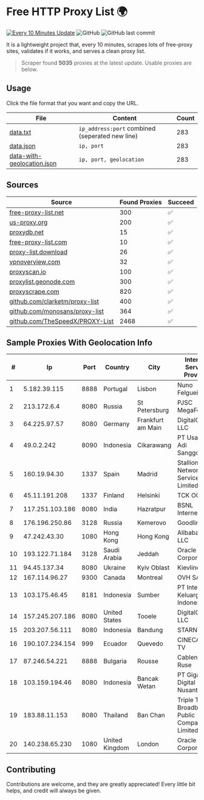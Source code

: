 
# Free HTTP Proxy List 🌍

[![Every 10 Minutes Update](https://github.com/mertguvencli/http-proxy-list/actions/workflows/main.yml/badge.svg?branch=main)](https://github.com/mertguvencli/http-proxy-list/actions/workflows/main.yml)
![GitHub](https://img.shields.io/github/license/mertguvencli/http-proxy-list)
![GitHub last commit](https://img.shields.io/github/last-commit/mertguvencli/http-proxy-list)

It is a lightweight project that, every 10 minutes, scrapes lots of free-proxy sites, validates if it works, and serves a clean proxy list.


> Scraper found **5035** proxies at the latest update. Usable proxies are below.

## Usage

Click the file format that you want and copy the URL.


|File|Content|Count|
|----|-------|-----|
|[data.txt](https://raw.githubusercontent.com/mertguvencli/http-proxy-list/main/proxy-list/data.txt)|`ip_address:port` combined (seperated new line)|283|
|[data.json](https://raw.githubusercontent.com/mertguvencli/http-proxy-list/main/proxy-list/data.json)|`ip, port`|283|
|[data-with-geolocation.json](https://raw.githubusercontent.com/mertguvencli/http-proxy-list/main/proxy-list/data-with-geolocation.json)|`ip, port, geolocation`|283|

## Sources

|Source|Found Proxies|Succeed|
|------|-------------|-------|
|[free-proxy-list.net](https://free-proxy-list.net)|300|✅|
|[us-proxy.org](https://www.us-proxy.org)|200|✅|
|[proxydb.net](http://proxydb.net)|15|✅|
|[free-proxy-list.com](https://free-proxy-list.com/?page=&port=&type%5B%5D=http&type%5B%5D=https&up_time=0&search=Search)|10|✅|
|[proxy-list.download](https://www.proxy-list.download/HTTP)|26|✅|
|[vpnoverview.com](https://vpnoverview.com/privacy/anonymous-browsing/free-proxy-servers)|32|✅|
|[proxyscan.io](https://www.proxyscan.io)|100|✅|
|[proxylist.geonode.com](https://proxylist.geonode.com/api/proxy-list?limit=300&page=1&sort_by=lastChecked&sort_type=desc&protocols=http,https)|300|✅|
|[proxyscrape.com](https://api.proxyscrape.com/v2/?request=displayproxies&protocol=http&timeout=10000&country=all&ssl=all&anonymity=all)|820|✅|
|[github.com/clarketm/proxy-list](https://raw.githubusercontent.com/clarketm/proxy-list/master/proxy-list-raw.txt)|400|✅|
|[github.com/monosans/proxy-list](https://raw.githubusercontent.com/monosans/proxy-list/main/proxies/http.txt)|364|✅|
|[github.com/TheSpeedX/PROXY-List](https://raw.githubusercontent.com/TheSpeedX/PROXY-List/master/http.txt)|2468|✅|


## Sample Proxies With Geolocation Info

|#|Ip|Port|Country|City|Internet Service Provider|
|-|--|----|-------|----|-------------------------|
|1|5.182.39.115|8888|Portugal|Lisbon|Nuno Felgueiras|
|2|213.172.6.4|8080|Russia|St Petersburg|PJSC MegaFon|
|3|64.225.97.57|8080|Germany|Frankfurt am Main|DigitalOcean, LLC|
|4|49.0.2.242|8090|Indonesia|Cikarawang|PT Usaha Adi Sanggoro|
|5|160.19.94.30|1337|Spain|Madrid|Stallion Network Services Limited|
|6|45.11.191.208|1337|Finland|Helsinki|TCK OOO|
|7|117.251.103.186|8080|India|Hazratpur|BSNL Internet|
|8|176.196.250.86|3128|Russia|Kemerovo|Goodline.info|
|9|47.242.43.30|1080|Hong Kong|Hong Kong|Alibaba.com LLC|
|10|193.122.71.184|3128|Saudi Arabia|Jeddah|Oracle Corporation|
|11|94.45.137.34|8080|Ukraine|Kyiv Oblast|Kievline LLC|
|12|167.114.96.27|9300|Canada|Montreal|OVH SAS|
|13|103.175.46.45|8181|Indonesia|Sumber|PT Internet Keluarga Indonesia|
|14|157.245.207.186|8080|United States|Tooele|DigitalOcean, LLC|
|15|203.207.56.111|8080|Indonesia|Bandung|STARNET|
|16|190.107.234.154|999|Ecuador|Quevedo|CINECABLE TV|
|17|87.246.54.221|8888|Bulgaria|Rousse|Cablenet Ruse|
|18|103.159.194.46|8080|Indonesia|Bancak Wetan|PT Giga Digital Nusantara|
|19|183.88.11.153|8080|Thailand|Ban Chan|Triple T Broadband Public Company Limited|
|20|140.238.65.230|1080|United Kingdom|London|Oracle Corporation|



## Contributing

Contributions are welcome, and they are greatly appreciated! Every
little bit helps, and credit will always be given.

